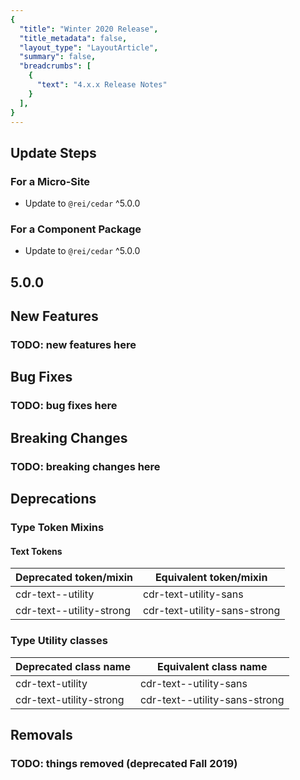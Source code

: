 ```yaml
---
{
  "title": "Winter 2020 Release",
  "title_metadata": false,
  "layout_type": "LayoutArticle",
  "summary": false,
  "breadcrumbs": [
    {
      "text": "4.x.x Release Notes"
    }
  ],
}
---
```


<cdr-doc-table-of-contents-shell parentSelector='h2' childSelector='h3'>


## Update Steps

### For a Micro-Site

- Update to `@rei/cedar` ^5.0.0

### For a Component Package

- Update to `@rei/cedar` ^5.0.0

## 5.0.0

## New Features

### TODO: new features here

## Bug Fixes

### TODO: bug fixes here

## Breaking Changes

### TODO: breaking changes here

## Deprecations

### Type Token Mixins

#### Text Tokens
| Deprecated token/mixin   | Equivalent token/mixin       |
|--------------------------|------------------------------|
| cdr-text--utility        | cdr-text-utility-sans        |
| cdr-text--utility-strong | cdr-text-utility-sans-strong |

### Type Utility classes
| Deprecated class name   | Equivalent class name         |
|-------------------------|-------------------------------|
| cdr-text-utility        | cdr-text--utility-sans        |
| cdr-text-utility-strong | cdr-text--utility-sans-strong |

## Removals

### TODO: things removed (deprecated Fall 2019)

</cdr-doc-table-of-contents-shell>
